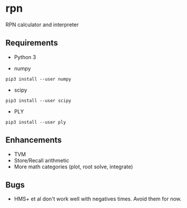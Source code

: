# rpn

RPN calculator and interpreter

## Requirements

- Python 3

- numpy

``` shell
pip3 install --user numpy
```

- scipy

``` shell
pip3 install --user scipy
```

- PLY

``` shell
pip3 install --user ply
```

## Enhancements

- TVM
- Store/Recall arithmetic
- More math categories (plot, root solve, integrate)

## Bugs

- HMS+ et al don't work well with negatives times.  Avoid them for now.

